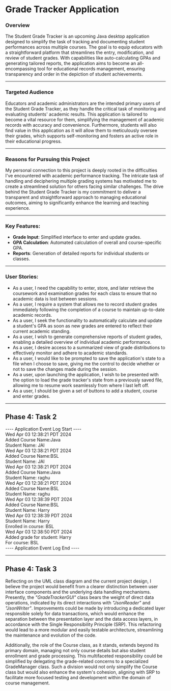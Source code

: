# Grade Tracker Application


### **Overview**

The Student Grade Tracker is an upcoming Java desktop application designed to simplify the task of tracking and documenting student performances across multiple courses. The goal is to equip educators with a straightforward platform that streamlines the entry, modification, and review of student grades. With capabilities like auto-calculating GPAs and generating tailored reports, the application aims to become an all-encompassing tool for educational records management, ensuring transparency and order in the depiction of student achievements.

---

### **Targeted Audience**

Educators and academic administrators are the intended primary users of the Student Grade Tracker, as they handle the critical task of monitoring and evaluating students' academic results. This application is tailored to become a vital resource for them, simplifying the management of academic records with accuracy and convenience. Furthermore, students will also find value in this application as it will allow them to meticulously oversee their grades, which supports self-monitoring and fosters an active role in their educational progress.

---

### **Reasons for Pursuing this Project**

My personal connection to this project is deeply rooted in the difficulties I've encountered with academic performance tracking. The intricate task of handling and deciphering multiple grading systems has motivated me to create a streamlined solution for others facing similar challenges. The drive behind the Student Grade Tracker is my commitment to deliver a transparent and straightforward approach to managing educational outcomes, aiming to significantly enhance the learning and teaching experience.

---

###  **Key Features:**
-  **Grade Input**: Simplified interface to enter and update grades.
- **GPA Calculation**: Automated calculation of overall and course-specific GPA.
- **Reports**: Generation of detailed reports for individual students or classes.

---

### **User Stories:**
- As a user, I need the capability to enter, store, and later retrieve the coursework and examination grades for each class to ensure that no academic data is lost between sessions. 
- As a user, I require a system that allows me to record student grades immediately following the completion of a course to maintain up-to-date academic records.
- As a user, I seek the functionality to automatically calculate and update a student's GPA as soon as new grades are entered to reflect their current academic standing.
- As a user, I wish to generate comprehensive reports of student grades, enabling a detailed overview of individual academic performance.
- As a user, I desire access to a summarized view of grade distributions to effectively monitor and adhere to academic standards.
- As a user, I would like to be prompted to save the application's state to a file when I choose to save, giving me the control to decide whether or not to save the changes made during the session.
- As a user, upon launching the application, I wish to be presented with the option to load the grade tracker's state from a previously saved file, allowing me to resume work seamlessly from where I last left off.
- As a user, I should be given a set of buttons to add a student, course and enter grades.

---

## **Phase 4: Task 2**
---- Application Event Log Start ---- \
Wed Apr 03 12:38:21 PDT 2024 \
Added Course Name:Java \
Student Name: JAI \
Wed Apr 03 12:38:21 PDT 2024 \
Added Course Name:BSL \
Student Name: JAI \
Wed Apr 03 12:38:21 PDT 2024 \
Added Course Name:Java \
Student Name: raghu \
Wed Apr 03 12:38:21 PDT 2024 \
Added Course Name:BSL \
Student Name: raghu \
Wed Apr 03 12:38:39 PDT 2024 \
Added Course Name:BSL \
Student Name: Harry \
Wed Apr 03 12:38:39 PDT 2024 \
Student Name: Harry \
Enrolled in course: BSL \
Wed Apr 03 12:38:50 PDT 2024 \
Added grade for student: Harry \
For course: BSL \
---- Application Event Log End ----

---

## **Phase 4: Task 3**

Reflecting on the UML class diagram and the current project design, I believe the project would benefit from a clearer distinction 
between user interface components and the underlying data handling mechanisms. Presently, the *"GradeTrackerGUI"* class 
bears the weight of direct data operations, indicated by its direct interactions with *"JsonReader"* and *"JsonWriter"*.
Improvements could be made by introducing a dedicated layer responsible solely for data transactions, which would 
enhance the separation between the presentation layer and the data access layers, in accordance with the Single 
Responsibility Principle (SRP). This refactoring would lead to a more modular and easily testable architecture, 
streamlining the maintenance and evolution of the code.

Additionally, the role of the Course class, as it stands, extends beyond its primary domain, managing not only course 
details but also student enrollment and grade processing. This multifaceted responsibility could be simplified by 
delegating the grade-related concerns to a specialized GradeManager class. Such a division would not only simplify the 
Course class but would also enhance the system's cohesion, aligning with SRP to facilitate more focused testing and 
development within the domain of course management.